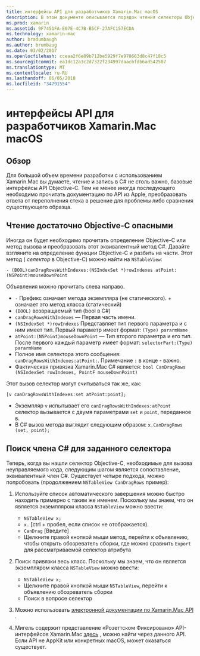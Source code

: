 ```yaml
---
title: интерфейсы API для разработчиков Xamarin.Mac macOS
description: В этом документе описывается порядок чтения селекторы Objective-C и как найти соответствующие методы C# в приложении Xamarin.Mac.
ms.prod: xamarin
ms.assetid: 9F7451FA-E07E-4C7B-B5CF-27AFC157ECDA
ms.technology: xamarin-mac
author: bradumbaugh
ms.author: brumbaug
ms.date: 03/02/2017
ms.openlocfilehash: cceaa2f6e89b712be5929f7e978663d8c47f18c5
ms.sourcegitcommit: ea1dc12a3c2d7322f234997daacbfdb6ad542507
ms.translationtype: MT
ms.contentlocale: ru-RU
ms.lasthandoff: 06/05/2018
ms.locfileid: "34791554"
---
```

# <a name="macos-apis-for-xamarinmac-developers"></a>интерфейсы API для разработчиков Xamarin.Mac macOS

## <a name="overview"></a>Обзор

Для большой объем времени разработки с использованием Xamarin.Mac вы думаете, чтение и запись в C# не столь важно, базовые интерфейсы API Objective-C. Тем не менее иногда последующего необходимо прочитать документацию по API из Apple, преобразовать ответа от переполнения стека в решение для проблемы либо сравнения существующего образца.

## <a name="reading-enough-objective-c-to-be-dangerous"></a>Чтение достаточно Objective-C опасными

Иногда он будет необходимо прочитать определение Objective-C или метод вызова и преобразовать этот эквивалентный метод C#. Давайте взгляните на определение функции Objective-C и разбить на части. Этот метод ( *селектор* в Objective-C) можно найти на `NSTableView`:

```objc
- (BOOL)canDragRowsWithIndexes:(NSIndexSet *)rowIndexes atPoint:(NSPoint)mouseDownPoint
```

Объявления можно прочитать слева направо.

- `-` Префикс означает метода экземпляра (не статического). + означает это метод класса (статический)
- `(BOOL)` возвращаемый тип (bool в C#)
- `canDragRowsWithIndexes` — Первая часть имени.
- `(NSIndexSet *)rowIndexes` Представляет тип первого параметра и с ним имеет тип. Первый параметр имеет формат: `(Type) pararmName`
- `atPoint:(NSPoint)mouseDownPoint` — Тип второго параметра и его тип. После первого каждый параметр имеет формат: `selectorPart:(Type) pararmName`
- Полное имя селектора этого сообщения: `canDragRowsWithIndexes:atPoint:`. Примечание `:` в конце - важно.
- Фактическая привязка Xamarin.Mac C# является: `bool CanDragRows (NSIndexSet rowIndexes, PointF mouseDownPoint)`

Этот вызов селектор могут считываться так же, как:

```objc
[v canDragRowsWithIndexes:set atPoint:point];
```

- Экземпляр `v` испытывает его `canDragRowsWithIndexes:atPoint` селектор вызывается с двумя параметрами `set` и `point`, переданное в.
- В C# вызов метода выглядит следующим образом: `x.CanDragRows (set, point);`

<a name="finding_selector" />

## <a name="finding-the-c-member-for-a-given-selector"></a>Поиск члена C# для заданного селектора

Теперь, когда вы нашли селектор Objective-C, необходимые для вызова неуправляемого кода, следующим шагом является сопоставление, эквивалентный член C#. Существует четыре подхода, можно попробовать (продолжением `NSTableView CanDragRows` пример):

1. Используйте список автоматического завершения можно быстро находить примерно с таким же именем. Поскольку мы знаем, что он является экземпляром класса `NSTableView` можно ввести:

    - `NSTableView x;`
    - `x.` [ctrl + пробел, если список не отображается).
    - `CanDrag` [Введите]
    - Щелкните правой кнопкой мыши метод, перейти к объявлению, чтобы открыть обозреватель сборки, где можно сравнить `Export` для рассматриваемой селектор атрибута

2. Поиск привязки весь класс. Поскольку мы знаем, что он является экземпляром класса `NSTableView` можно ввести:

    - `NSTableView x;`
    - Щелкните правой кнопкой мыши `NSTableView`, перейти к объявлению обозреватель сборки
    - Поиск в вопросе селектор

3. Можно использовать [электронной документации по Xamarin.Mac API](https://developer.xamarin.com/api/root/monomac-lib/) .

4. Мигель содержит представление «Розеттском Фиксировано» API-интерфейсов Xamarin.Mac [здесь](http://tirania.org/tmp/rosetta.html) , можно найти через данного API. Если API не AppKit или конкретных macOS, может оказаться существует.

<!--
Note: In some cases, the assembly browser can hit a bug where it will open but not jump to the right definition. Keep that tab open, switch back to your source code and try again.
Note: The assembly browser tricks currently only works with Xamarin.Mac Classic. This will be fixed in a future version.
-->
